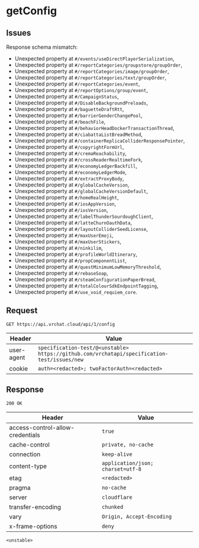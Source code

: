 # getConfig

## Issues
Response schema mismatch:
* Unexpected property at ``#/events/useDirectPlayerSerialization``,
* Unexpected property at ``#/reportCategories/groupstore/groupOrder``,
* Unexpected property at ``#/reportCategories/image/groupOrder``,
* Unexpected property at ``#/reportCategories/text/groupOrder``,
* Unexpected property at ``#/reportCategories/event``,
* Unexpected property at ``#/reportOptions/group/event``,
* Unexpected property at ``#/CampaignStatus``,
* Unexpected property at ``#/DisableBackgroundPreloads``,
* Unexpected property at ``#/baguetteDraftRtt``,
* Unexpected property at ``#/barrierGenderChangePool``,
* Unexpected property at ``#/beachFile``,
* Unexpected property at ``#/behaviorHeadDockerTransactionThread``,
* Unexpected property at ``#/ciabattaListBreadMethod``,
* Unexpected property at ``#/containerReplicaColliderResponsePointer``,
* Unexpected property at ``#/copyrightFormUrl``,
* Unexpected property at ``#/cremaReachability``,
* Unexpected property at ``#/crossReaderRealtimeFork``,
* Unexpected property at ``#/economyLedgerBackfill``,
* Unexpected property at ``#/economyLedgerMode``,
* Unexpected property at ``#/extractProxyBody``,
* Unexpected property at ``#/globalCacheVersion``,
* Unexpected property at ``#/globalCacheVersionDefault``,
* Unexpected property at ``#/homeRealHeight``,
* Unexpected property at ``#/iosAppVersion``,
* Unexpected property at ``#/iosVersion``,
* Unexpected property at ``#/labelThunderSourdoughClient``,
* Unexpected property at ``#/latteChurnOauthData``,
* Unexpected property at ``#/layoutColliderSeedLicense``,
* Unexpected property at ``#/maxUserEmoji``,
* Unexpected property at ``#/maxUserStickers``,
* Unexpected property at ``#/ninkilim``,
* Unexpected property at ``#/profileWorldItinerary``,
* Unexpected property at ``#/propComponentList``,
* Unexpected property at ``#/questMinimumLowMemoryThreshold``,
* Unexpected property at ``#/rebaseSoap``,
* Unexpected property at ``#/steamConfigurationPaperBread``,
* Unexpected property at ``#/totalColourSdkEndpointTagging``,
* Unexpected property at ``#/use_void_requiem_core``.
## Request
`GET https://api.vrchat.cloud/api/1/config`

| Header | Value |
| ------ | ----- |
| user-agent | `specification-test/@<unstable> https://github.com/vrchatapi/specification-test/issues/new` |
| cookie | `auth=<redacted>; twoFactorAuth=<redacted>` |


## Response
`200 OK`

| Header | Value |
| ------ | ----- |
| access-control-allow-credentials | `true` |
| cache-control | `private, no-cache` |
| connection | `keep-alive` |
| content-type | `application/json; charset=utf-8` |
| etag | `<redacted>` |
| pragma | `no-cache` |
| server | `cloudflare` |
| transfer-encoding | `chunked` |
| vary | `Origin, Accept-Encoding` |
| x-frame-options | `deny` |

```jsonc
<unstable>
```
